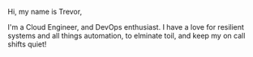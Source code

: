 Hi, my name is Trevor,

I'm a Cloud Engineer, and DevOps enthusiast. I have a love for resilient systems and all things automation, to elminate toil, and keep my on call shifts quiet! 

<!---
lichfiet/lichfiet is a ✨ special ✨ repository because its `README.md` (this file) appears on your GitHub profile.
You can click the Preview link to take a look at your changes.
--->
